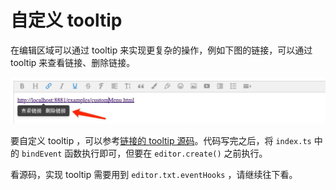 # 自定义 tooltip

在编辑区域可以通过 tooltip 来实现更复杂的操作，例如下图的链接，可以通过 tooltip 来查看链接、删除链接。

![](../../images/tooltip.png)

要自定义 tooltip ，可以参考[链接的 tooltip 源码](https://github.com/wangeditor-team/wangEditor/tree/master/src/menus/link/bind-event)。代码写完之后，将 `index.ts` 中的 `bindEvent` 函数执行即可，但要在 `editor.create()` 之前执行。

看源码，实现 tooltip 需要用到 `editor.txt.eventHooks` ，请继续往下看。
